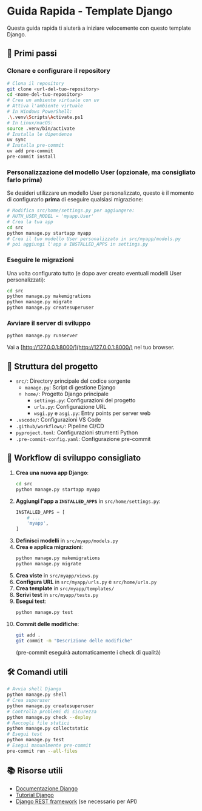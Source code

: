# Guida Rapida - Template Django

Questa guida rapida ti aiuterà a iniziare velocemente con questo template Django.

## 🚀 Primi passi

### Clonare e configurare il repository

```bash
# Clona il repository
git clone <url-del-tuo-repository>
cd <nome-del-tuo-repository>
# Crea un ambiente virtuale con uv
# Attiva l'ambiente virtuale
# In Windows PowerShell:
.\.venv\Scripts\Activate.ps1
# In Linux/macOS:
source .venv/bin/activate
# Installa le dipendenze
uv sync
# Installa pre-commit
uv add pre-commit
pre-commit install
```

### Personalizzazione del modello User (opzionale, ma consigliato farlo prima)

Se desideri utilizzare un modello User personalizzato, questo è il momento di configurarlo **prima** di eseguire
qualsiasi migrazione:

```bash
# Modifica src/home/settings.py per aggiungere:
# AUTH_USER_MODEL = 'myapp.User'
# Crea la tua app
cd src
python manage.py startapp myapp
# Crea il tuo modello User personalizzato in src/myapp/models.py
# poi aggiungi l'app a INSTALLED_APPS in settings.py
```

### Eseguire le migrazioni

Una volta configurato tutto (e dopo aver creato eventuali modelli User personalizzati):

```bash
cd src
python manage.py makemigrations
python manage.py migrate
python manage.py createsuperuser
```

### Avviare il server di sviluppo

```bash
python manage.py runserver
```

Vai a [http://127.0.0.1:8000/](http://127.0.0.1:8000/) nel tuo browser.

## 📁 Struttura del progetto

- `src/`: Directory principale del codice sorgente
  - `manage.py`: Script di gestione Django
  - `home/`: Progetto Django principale
    - `settings.py`: Configurazioni del progetto
    - `urls.py`: Configurazione URL
    - `wsgi.py` e `asgi.py`: Entry points per server web
- `.vscode/`: Configurazioni VS Code
- `.github/workflows/`: Pipeline CI/CD
- `pyproject.toml`: Configurazioni strumenti Python
- `.pre-commit-config.yaml`: Configurazione pre-commit

## 🔄 Workflow di sviluppo consigliato

1. **Crea una nuova app Django**:
   ```bash
   cd src
   python manage.py startapp myapp
   ```
2. **Aggiungi l'app a `INSTALLED_APPS`** in `src/home/settings.py`:
   ```python
   INSTALLED_APPS = [
       # ...
       'myapp',
   ]
   ```
3. **Definisci modelli** in `src/myapp/models.py`
4. **Crea e applica migrazioni**:
   ```bash
   python manage.py makemigrations
   python manage.py migrate
   ```
5. **Crea viste** in `src/myapp/views.py`
6. **Configura URL** in `src/myapp/urls.py` e `src/home/urls.py`
7. **Crea template** in `src/myapp/templates/`
8. **Scrivi test** in `src/myapp/tests.py`
9. **Esegui test**:
   ```bash
   python manage.py test
   ```
10. **Commit delle modifiche**:
    ```bash
    git add .
    git commit -m "Descrizione delle modifiche"
    ```
    (pre-commit eseguirà automaticamente i check di qualità)

## 🛠️ Comandi utili

```bash
# Avvia shell Django
python manage.py shell
# Crea superuser
python manage.py createsuperuser
# Controlla problemi di sicurezza
python manage.py check --deploy
# Raccogli file statici
python manage.py collectstatic
# Esegui test
python manage.py test
# Esegui manualmente pre-commit
pre-commit run --all-files
```

## 📚 Risorse utili

- [Documentazione Django](https://docs.djangoproject.com/)
- [Tutorial Django](https://docs.djangoproject.com/en/5.2/intro/tutorial01/)
- [Django REST framework](https://www.django-rest-framework.org/) (se necessario per API)
